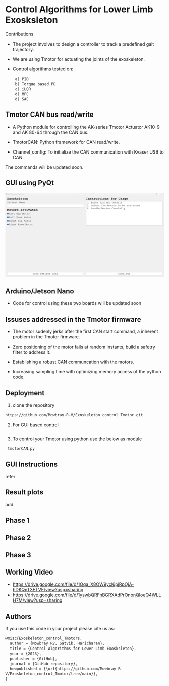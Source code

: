 # Control Algorithms for Lower Limb Exosksleton
Contributions

* The project involves to design a controller to track a predefined gait trajectory. 

*  We are using Tmotor for actuating the joints of the exoskeleton.

*  Control algorithms tested on:
  
        a) PID
        b) Torque based PD
        c) iLQR
        d) MPC
        d) SAC
        


## Tmotor CAN bus read/write 

* A Python module for controlling the AK-series Tmotor Actuator AK10-9 and AK 80-64 through the CAN bus. 

* TmotorCAN: Python framework for CAN read/write.

* Channel_config: To initialize the CAN communication with Kvaser USB to CAN.

The commands will be updated soon.

## GUI using PyQt

![](https://github.com/Mowbray-R-V/Exoskeleton_control_Tmotor/blob/main/GUI.png)


## Arduino/Jetson Nano
*  Code for control using these two boards will be updated soon


## Issuses addressed in the Tmotor firmware

* The motor sudenly jerks after the first CAN start command, a inherent problem in the Tmotor firmware.
* Zero positioning of the motor fails at random instants, build a safetry filter to address it.

* Establishing a robust CAN communcation with the motors. 
* Increasing sampling time with optimizing memory access of the python code.



## Deployment

1. clone the repository
   
 ``` 
 https://github.com/Mowbray-R-V/Exoskeleton_control_Tmotor.git
 ```
2. For GUI based control

 ``` python3 final_app.py 
 ```
3. To control your Tmotor using python use the below as module

 ```
  tmotorCAN.py
 ```
## GUI Instructions
refer


## Result plots
add

## Phase 1

## Phase 2

## Phase 3

 ## Working Video
 * https://drive.google.com/file/d/1Qqa_X8OW9ycl6pjRpOjA-hDKQnT3ETVF/view?usp=sharing
 * https://drive.google.com/file/d/1yswbQRFnBGRXAdPrOnonQIoeQ4WLLH7M/view?usp=sharing

## Authors

If you use this code in your project please cite us as:
```
@misc{Exoskeleton_control_Tmotors,
  author = {Mowbray RV, Satvik, Haricharan},
  title = {Control Algorithms for Lower Limb Exosksleton},
  year = {2023},
  publisher = {GitHub},
  journal = {GitHub repository},
  howpublished = {\url{https://github.com/Mowbray-R-V/Exoskeleton_control_Tmotor/tree/main}},
}

```
